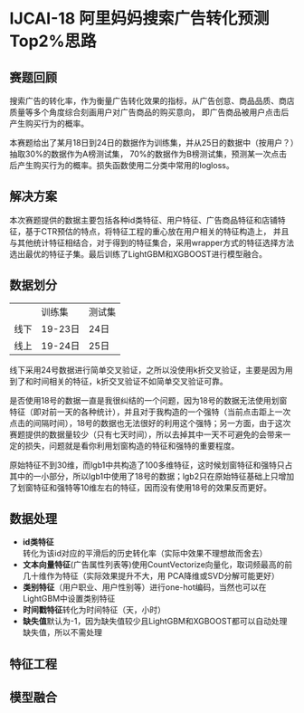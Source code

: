 # IJCAI-18 阿里妈妈搜索广告转化预测 Top2%思路
## 赛题回顾
搜索广告的转化率，作为衡量广告转化效果的指标，从广告创意、商品品质、商店质量等多个角度综合刻画用户对广告商品的购买意向，
即广告商品被用户点击后产生购买行为的概率。

本赛题给出了某月18日到24日的数据作为训练集，并从25日的数据中（按用户？）抽取30%的数据作为A榜测试集，
70%的数据作为B榜测试集，预测某一次点击后产生购买行为的概率。损失函数使用二分类中常用的logloss。

## 解决方案
本次赛题提供的数据主要包括各种id类特征、用户特征、广告商品特征和店铺特征，基于CTR预估的特点，将特征工程的重心放在用户相关的特征构造上，
并且与其他统计特征相结合，对于得到的特征集合，采用wrapper方式的特征选择方法选出最优的特征子集。最后训练了LightGBM和XGBOOST进行模型融合。

## 数据划分
<table>
    <tr>
        <td></td>
        <td>训练集</td>
        <td>测试集</td>
    </tr>
    <tr>
        <td>线下</td>
        <td>19-23日</td>
        <td>24日</td>
    </tr>
    <tr>
        <td>线上</td>
        <td>19-24日</td>
        <td>25日</td>
    </tr>
</table>

线下采用24号数据进行简单交叉验证，之所以没使用k折交叉验证，主要是因为用到了和时间相关的特征，k折交叉验证不如简单交叉验证可靠。

是否使用18号的数据一直是我很纠结的一个问题，因为18号的数据无法使用划窗特征（即对前一天的各种统计），并且对于我构造的一个强特（当前点击距上一次点击的间隔时间），18号的数据也无法很好的利用这个强特；另一方面，由于这次赛题提供的数据量较少（只有七天时间），所以去掉其中一天不可避免的会带来一定的损失，问题就是看你利用划窗构造的特征和强特的重要程度。

原始特征不到30维，而lgb1中共构造了100多维特征，这时候划窗特征和强特只占其中的一小部分，所以lgb1中使用了18号的数据；lgb2只在原始特征基础上只增加了划窗特征和强特等10维左右的特征，因而没有使用18号的效果反而更好。

## 数据处理
- **id类特征**转化为该id对应的平滑后的历史转化率（实际中效果不理想故而舍去）
- **文本向量特征**(广告属性列表等)使用CountVectorize向量化，取词频最高的前几十维作为特征（实际效果提升不大，用
PCA降维或SVD分解可能更好）
- **类别特征**（用户职业、用户性别等）进行one-hot编码，当然也可以在LightGBM中设置类别特征
- **时间戳特征**转化为时间特征（天，小时）
- **缺失值**默认为-1，因为缺失值较少且LightGBM和XGBOOST都可以自动处理缺失值，所以不需处理

## 特征工程

## 模型融合
